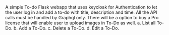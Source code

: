 A simple To-do Flask webapp that uses keycloak for Authentication to let the user log in and add a to-do with
title, description and time. All the API calls must be handled by Graphql only. There will be a option to buy a
Pro license that will enable user to upload images in To-Do as well.
a. List all To-Do.
b. Add a To-Do.
c. Delete a To-Do.
d. Edit a To-Do.
